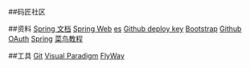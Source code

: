 ##码匠社区

##资料
[Spring 文档]()
[Spring Web]()
[es]()
[Github deploy key]()
[Bootstrap]()
[Github OAuth]()
[Spring](https://doc.spring.io/spring-boot/docs/2.0.0.RCL/reference/htmlsingle/)
[菜鸟教程](https://www.runoob.com/mysql/musql-insert-query.html)

##工具
[Git](https://git-scm.com/download)
[Visual Paradigm](https://www.visual-paradigm.com)
[FlyWay]()